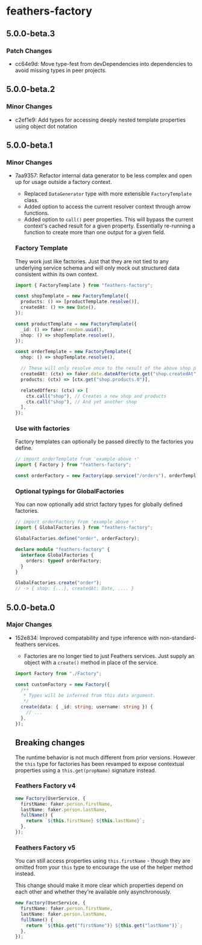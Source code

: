 # feathers-factory

## 5.0.0-beta.3

### Patch Changes

- cc64e9d: Move type-fest from devDependencies into dependencies to avoid missing types in peer projects.

## 5.0.0-beta.2

### Minor Changes

- c2ef1e9: Add types for accessing deeply nested template properties using object dot notation

## 5.0.0-beta.1

### Minor Changes

- 7aa9357: Refactor internal data generator to be less complex and open up for usage outside a factory context.

  - Replaced `DataGenerator` type with more extensible `FactoryTemplate` class.
  - Added option to access the current resolver context through arrow functions.
  - Added option to `call()` peer properties. This will bypass the current
    context's cached result for a given property. Essentially re-running a function
    to create more than one output for a given field.

  ### Factory Template

  They work just like factories. Just that they are not tied to any underlying
  service schema and will only mock out structured data consistent within its
  own context.

  ```ts
  import { FactoryTemplate } from "feathers-factory";

  const shopTemplate = new FactoryTemplate({
    products: () => [productTemplate.resolve()],
    createdAt: () => new Date(),
  });

  const productTemplate = new FactoryTemplate({
    _id: () => faker.random.uuid(),
    shop: () => shopTemplate.resolve(),
  });

  const orderTemplate = new FactoryTemplate({
    shop: () => shopTemplate.resolve(),

    // These will only resolve once to the result of the above shop property
    createdAt: (ctx) => faker.date.dateAfter(ctx.get("shop.createdAt")),
    products: (ctx) => [ctx.get("shop.products.0")],

    relatedOffers: (ctx) => [
      ctx.call("shop"), // Creates a new shop and products
      ctx.call("shop"), // And yet another shop
    ],
  });
  ```

  ### Use with factories

  Factory templates can optionally be passed directly to the factories you define.

  ```ts
  // import orderTemplate from 'example above ⇡'
  import { Factory } from "feathers-factory";

  const orderFactory = new Factory(app.service("/orders"), orderTemplate);
  ```

  ### Optional typings for GlobalFactories

  You can now optionally add strict factory types for globally defined factories.

  ```ts
  // import orderFactory from 'example above ⇡'
  import { GlobalFactories } from "feathers-factory";

  GlobalFactories.define("order", orderFactory);

  declare module "feathers-factory" {
    interface GlobalFactories {
      orders: typeof orderFactory;
    }
  }

  GlobalFactories.create("order");
  // -> { shop: {...}, createdAt: Date, .... }
  ```

## 5.0.0-beta.0

### Major Changes

- 152e834: Improved compatability and type inference with non-standard-feathers services.

  - Factories are no longer tied to just Feathers services. Just supply an object with a `create()` method in place
    of the service.

  ```ts
  import Factory from "./Factory";

  const customFactory = new Factory({
    /**
     * Types will be inferred from this data argument.
     */
    create(data: { _id: string; username: string }) {
      // ...
    },
  });
  ```

  ## Breaking changes

  The runtime behavior is not much different from prior versions. However the `this` type for factories has been revamped
  to expose contextual properties using a `this.get(propName)` signature instead.

  ### Feathers Factory v4

  ```ts
  new Factory(UserService, {
    firstName: faker.person.firstName,
    lastName: faker.person.lastName,
    fullName() {
      return `${this.firstName} ${this.lastName}`;
    },
  });
  ```

  ### Feathers Factory v5

  You can still access properties using `this.firstName` - though they are omitted from your `this` type to encourage
  the use of the helper method instead.

  This change should make it more clear which properties depend on each other and whether they're available
  only asynchronously.

  ```ts
  new Factory(UserService, {
    firstName: faker.person.firstName,
    lastName: faker.person.lastName,
    fullName() {
      return `${this.get("firstName")} ${this.get("lastName")}`;
    },
  });
  ```
